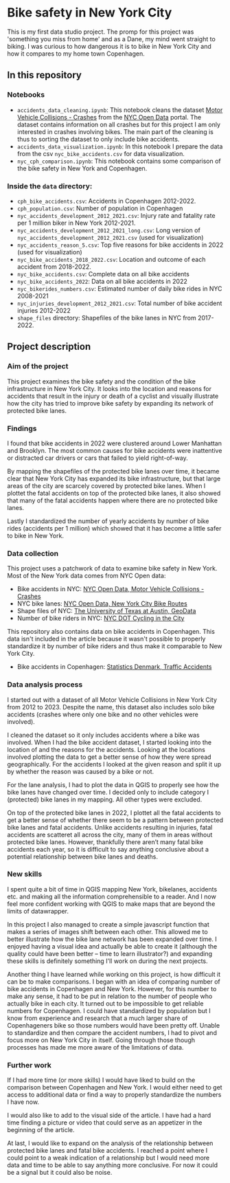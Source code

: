 # Bike safety in New York City

This is my first data studio project. The promp for this project was 'something you miss from home' and as a Dane, my mind went straight to biking. I was curious to how dangerous it is to bike in New York City and how it compares to my home town Copenhagen.

## In this repository
### Notebooks
- `accidents_data_cleaning.ipynb`: This notebook cleans the dataset [Motor Vehicle Collisions - Crashes](https://data.cityofnewyork.us/Public-Safety/Motor-Vehicle-Collisions-Crashes/h9gi-nx95) from the [NYC Open Data](https://opendata.cityofnewyork.us/) portal. The dataset contains information on all crashes but for this project I am only interested in crashes involving bikes. The main part of the cleaning is thus to sorting the dataset to only include bike accidents.
- `accidents_data_visualization.ipynb`: In this notebook I prepare the data from the csv `nyc_bike_accidents.csv` for data visualization.
- `nyc_cph_comparison.ipynb`: This notebook contains some comparison of the bike safety in New York and Copenhagen. 

### Inside the `data` directory:
- `cph_bike_accidents.csv`: Accidents in Copenhagen 2012-2022.
- `cph_population.csv`: Number of population in Copenhagen
- `nyc_accidents_development_2012_2021.csv`: Injury rate and fatality rate per 1 million biker in New York 2012-2021.
- `nyc_accidents_development_2012_2021_long.csv`: Long version of `nyc_accidents_development_2012_2021.csv` (used for visualization)
- `nyc_accidents_reason_5.csv`: Top five reasons for bike accidents in 2022 (used for visualization)
- `nyc_bike_accidents_2018_2022.csv`: Location and outcome of each accident from 2018-2022.
- `nyc_bike_accidents.csv`: Complete data on all bike accidents
- `nyc_bike_accidents_2022`: Data on all bike accidents in 2022
- `nyc_bikerides_numbers.csv`: Estimated number of daily bike rides in NYC 2008-2021
- `nyc_injuries_development_2012_2021.csv`: Total number of bike accident injuries 2012-2022
- `shape_files` directory: Shapefiles of the bike lanes in NYC from 2017-2022.

## Project description

### Aim of the project
This project examines the bike safety and the condition of the bike infrastructure in New York City. It looks into the location and reasons for accidents that result in the injury or death of a cyclist and visually illustrate how the city has tried to improve bike safety by expanding its network of protected bike lanes.

### Findings
I found that bike accidents in 2022 were clustered around Lower Manhattan and Brooklyn. The most common causes for bike accidents were inattentive or distracted car drivers or cars that failed to yield right-of-way.

By mapping the shapefiles of the protected bike lanes over time, it became clear that New York City has expanded its bike infrastructure, but that large areas of the city are scarcely covered by protected bike lanes. When I plottet the fatal accidents on top of the protected bike lanes, it also showed that many of the fatal accidents happen where there are no protected bike lanes.  

Lastly I standardized the number of yearly accidents by number of bike rides (accidents per 1 million) which showed that it has become a little safer to bike in New York. 

### Data collection
This project uses a patchwork of data to examine bike safety in New York. Most of the New York data comes from NYC Open data:

- Bike accidents in NYC: [NYC Open Data, Motor Vehicle Collisions - Crashes](https://data.cityofnewyork.us/Public-Safety/Motor-Vehicle-Collisions-Crashes/h9gi-nx95)
- NYC bike lanes: [NYC Open Data, New York City Bike Routes](https://data.cityofnewyork.us/Transportation/New-York-City-Bike-Routes/7vsa-caz7#revert)
- Shape files of NYC: [The University of Texas at Austin, GeoData](https://geodata.lib.utexas.edu/?f%5Bdc_format_s%5D%5B%5D=Shapefile&f%5Bdct_spatial_sm%5D%5B%5D=New+York%2C+New+York%2C+United+States&per_page=50)
- Number of bike riders in NYC: [NYC DOT Cycling in the City](https://www.nyc.gov/html/dot/html/bicyclists/cyclinginthecity.shtml)

This repository also contains data on bike accidents in Copenhagen. This data isn't included in the article because it wasn't possible to properly standardize it by number of bike riders and thus make it comparable to New York City.
- Bike accidents in Copenhagen: [Statistics Denmark, Traffic Accidents](https://www.statistikbanken.dk/20056)

### Data analysis process
I started out with a dataset of all Motor Vehicle Collisions in New York City from 2012 to 2023. Despite the name, this dataset also includes solo bike accidents (crashes where only one bike and no other vehicles were involved). 

I cleaned the dataset so it only includes accidents where a bike was involved. When I had the bike accident dataset, I started looking into the location of and the reasons for the accidents. Looking at the locations involved plotting the data to get a better sense of how they were spread geographically. For the accidents I looked at the given reason and split it up by whether the reason was caused by a bike or not.

For the lane analysis, I had to plot the data in QGIS to properly see how the bike lanes have changed over time. I decided only to include category I (protected) bike lanes in my mapping. All other types were excluded.

On top of the protected bike lanes in 2022, I plottet all the fatal accidents to get a better sense of whether there seem to be a pattern between protected bike lanes and fatal accidents. Unlike accidents resulting in injuries, fatal accidents are scatteret all across the city, many of them in areas without protected bike lanes. However, thankfully there aren’t many fatal bike accidents each year, so it is difficult to say anything conclusive about a potential relationship between bike lanes and deaths.

### New skills
I spent quite a bit of time in QGIS mapping New York, bikelanes, accidents etc. and making all the information comprehensible to a reader. And I now feel more confident working with QGIS to make maps that are beyond the limits of datawrapper. 

In this project I also managed to create a simple javascript function that makes a series of images shift between each other. This allowed me to better illustrate how the bike lane network has been expanded over time. I enjoyed having a visual idea and actually be able to create it (although the quality could have been better – time to learn illustrator?) and expanding these skills is definitely something I'll work on during the next projects. 

Another thing I have learned while working on this project, is how difficult it can be to make comparisons. I began with an idea of comparing number of bike accidents in Copenhagen and New York. However, for this number to make any sense, it had to be put in relation to the number of people who actually bike in each city. It turned out to be impossible to get reliable numbers for Copenhagen. I could have standardized by population but I know from experience  and research that a much larger share of Copenhageners bike so those numbers would have been pretty off. Unable to standardize and then compare the accident numbers, I had to pivot and focus more on New York City in itself. Going through those though processes has made me more aware of the limitations of data.

### Further work
If I had more time (or more skills) I would have liked to build on the comparison between Copenhagen and New York. I would either need to get access to additional data or find a way to properly standardize the numbers I have now. 

I would also like to add to the visual side of the article. I have had a hard time finding a picture or video that could serve as an appetizer in the beginning of the article. 

At last, I would like to expand on the analysis of the relationship between protected bike lanes and fatal bike accidents. I reached a point where I could point to a weak indication of a relationship but I would need more data and time to be able to say anything more conclusive. For now it could be a signal but it could also be noise. 

